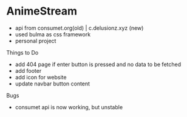 # AnimeStream 
- api from consumet.org(old) | c.delusionz.xyz (new)
- used bulma as css framework
- personal project

Things to Do
- add 404 page if enter button is pressed and no data to be fetched
- add footer
- add icon for website
- update navbar button content


Bugs
- consumet api is now working, but unstable

